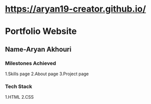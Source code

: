 # https://aryan19-creator.github.io/

# Portfolio Website

## Name-Aryan Akhouri



### Milestones Achieved

1.Skills page
2.About page
3.Project page

### Tech Stack

1.HTML
2.CSS
